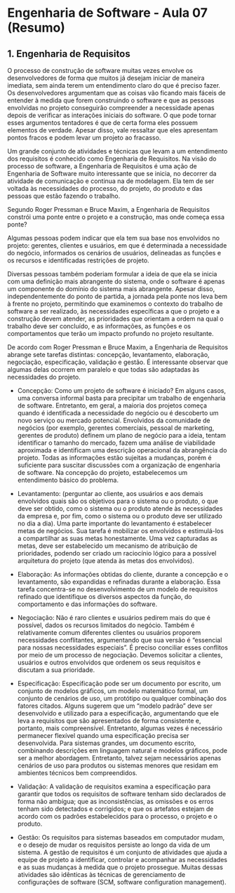 # Engenharia de Software - Aula 07 (Resumo)

## 1. Engenharia de Requisitos
O processo de construção de software muitas vezes envolve os desenvolvedores de forma que muitos já desejam iniciar de maneira imediata, sem ainda terem um entendimento claro do que é preciso fazer. Os desenvolvedores argumentam que as coisas vão ficando mais fáceis de entender à medida que forem construindo o software e que as pessoas envolvidas no projeto conseguirão compreender a necessidade apenas depois de verificar as interações iniciais do software. O que pode tornar esses argumentos tentadores é que de certa forma eles possuem elementos de verdade. Apesar disso, vale ressaltar que eles apresentam pontos fracos e podem levar um projeto ao fracasso.

Um grande conjunto de atividades e técnicas que levam a um entendimento dos requisitos é conhecido como Engenharia de Requisitos. Na visão do processo de software, a Engenharia de Requisitos é uma ação de Engenharia de Software muito interessante que se inicia, no decorrer da atividade de comunicação e continua na de modelagem. Ela tem de ser voltada às necessidades do processo, do projeto, do produto e das pessoas que estão fazendo o trabalho.

Segundo Roger Pressman e Bruce Maxim, a Engenharia de Requisitos constrói uma ponte entre o projeto e a construção, mas onde começa essa ponte? 

Algumas pessoas podem indicar que ela tem sua base nos envolvidos no projeto: gerentes, clientes e usuários, em que é determinada a necessidade do negócio, informados os cenários de usuários, delineadas as funções e os recursos e identificadas restrições de projeto. 

Diversas pessoas também poderiam formular a ideia de que ela se inicia com uma definição mais abrangente do sistema, onde o software é apenas um componente do domínio do sistema mais abrangente. Apesar disso, independentemente do ponto de partida, a jornada pela ponte nos leva bem à frente no projeto, permitindo que examinemos o contexto do trabalho de software a ser realizado, às necessidades específicas a que o projeto e a construção devem atender, as prioridades que orientam a ordem na qual o trabalho deve ser concluído, e as informações, as funções e os comportamentos que terão um impacto profundo no projeto resultante. 

De acordo com Roger Pressman e Bruce Maxim, a Engenharia de Requisitos abrange sete tarefas distintas: concepção, levantamento, elaboração, negociação, especificação, validação e gestão. É interessante observar que algumas delas ocorrem em paralelo e que todas são adaptadas às necessidades do projeto.

- Concepção: Como um projeto de software é iniciado? Em alguns casos, uma conversa informal basta para precipitar um trabalho de engenharia de software. Entretanto, em geral, a maioria dos projetos começa quando é identificada a necessidade do negócio ou é descoberto um novo serviço ou mercado potencial. Envolvidos da comunidade de negócios (por exemplo, gerentes comerciais, pessoal de marketing, gerentes de produto) definem um plano de negócio para a ideia, tentam identificar o tamanho do mercado, fazem uma análise de viabilidade aproximada e identificam uma descrição operacional da abrangência do projeto. Todas as informações estão sujeitas a mudanças, porém é suficiente para suscitar discussões com a organização de engenharia de software. Na concepção do projeto, estabelecemos um entendimento básico do problema.

- Levantamento: (perguntar ao cliente, aos usuários e aos demais envolvidos quais são os objetivos para o sistema ou o produto, o que deve ser obtido, como o sistema ou o produto atende às necessidades da empresa e, por fim, como o sistema ou o produto deve ser utilizado no dia a dia). Uma parte importante do levantamento é estabelecer metas de negócios. Sua tarefa é mobilizar os envolvidos e estimulá-los a compartilhar as suas metas honestamente. Uma vez capturadas as metas, deve ser estabelecido um mecanismo de atribuição de prioridades, podendo ser criado um raciocínio lógico para a possível arquitetura do projeto (que atenda às metas dos envolvidos).

- Elaboração: As informações obtidas do cliente, durante a concepção e o levantamento, são expandidas e refinadas durante a elaboração. Essa tarefa concentra-se no desenvolvimento de um modelo de requisitos refinado que identifique os diversos aspectos da função, do comportamento e das informações do software.

- Negociação: Não é raro clientes e usuários pedirem mais do que é possível, dados os recursos limitados do negócio. Também é relativamente comum diferentes clientes ou usuários proporem necessidades conflitantes, argumentando que sua versão é “essencial para nossas necessidades especiais”. É preciso conciliar esses conflitos por meio de um processo de negociação. Devemos solicitar a clientes, usuários e outros envolvidos que ordenem os seus requisitos e discutam a sua prioridade.

- Especificação: Especificação pode ser um documento por escrito, um conjunto de modelos gráficos, um modelo matemático formal, um conjunto de cenários de uso, um protótipo ou qualquer combinação dos fatores citados.
Alguns sugerem que um “modelo padrão” deve ser desenvolvido e utilizado para a especificação, argumentando que ele leva a requisitos que são apresentados de forma consistente e, portanto, mais compreensível. Entretanto, algumas vezes é necessário permanecer flexível quando uma especificação precisa ser desenvolvida. Para sistemas grandes, um documento escrito, combinando descrições em linguagem natural e modelos gráficos, pode ser a melhor abordagem. Entretanto, talvez sejam necessários apenas cenários de uso para produtos ou sistemas menores que residam em ambientes técnicos bem compreendidos.

- Validação: A validação de requisitos examina a especificação para garantir que todos os requisitos de software tenham sido declarados de forma não ambígua; que as inconsistências, as omissões e os erros tenham sido detectados e corrigidos; e que os artefatos estejam de acordo com os padrões estabelecidos para o processo, o projeto e o produto.

- Gestão: Os requisitos para sistemas baseados em computador mudam, e o desejo de mudar os requisitos persiste ao longo da vida de um sistema. A gestão de requisitos é um conjunto de atividades que ajuda a equipe de projeto a identificar, controlar e acompanhar as necessidades e as suas mudanças à medida que o projeto prossegue. Muitas dessas atividades são idênticas às técnicas de gerenciamento de configurações de software (SCM, software configuration management).
